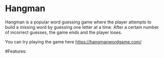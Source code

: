# Hangman
Hangman is a popular word guessing game where the player attempts to build a missing word by guessing one letter at a time. After a certain number of incorrect guesses, the game ends and the player loses.

You can try playing the game here https://hangmanwordgame.com/

#Features:

